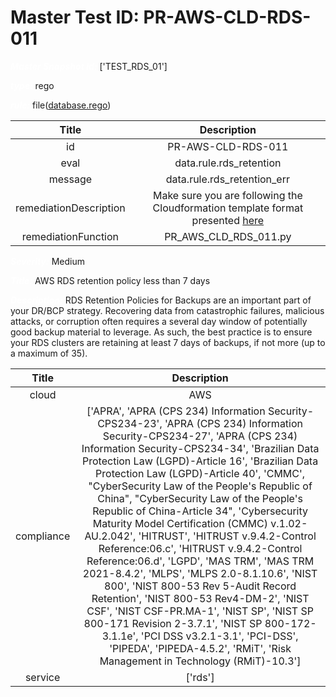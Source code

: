 



# Master Test ID: PR-AWS-CLD-RDS-011


***<font color="white">Master Snapshot Id:</font>*** ['TEST_RDS_01']

***<font color="white">type:</font>*** rego

***<font color="white">rule:</font>*** file([database.rego])  
  
  
  
  

|Title|Description|
| :---: | :---: |
|id|PR-AWS-CLD-RDS-011|
|eval|data.rule.rds_retention|
|message|data.rule.rds_retention_err|
|remediationDescription|Make sure you are following the Cloudformation template format presented <a href='https://docs.aws.amazon.com/AWSCloudFormation/latest/UserGuide/aws-resource-rds-dbcluster.html' target='_blank'>here</a>|
|remediationFunction|PR_AWS_CLD_RDS_011.py|


***<font color="white">Severity:</font>*** Medium

***<font color="white">Title:</font>*** AWS RDS retention policy less than 7 days

***<font color="white">Description:</font>*** RDS Retention Policies for Backups are an important part of your DR/BCP strategy. Recovering data from catastrophic failures, malicious attacks, or corruption often requires a several day window of potentially good backup material to leverage. As such, the best practice is to ensure your RDS clusters are retaining at least 7 days of backups, if not more (up to a maximum of 35).  
  
  

|Title|Description|
| :---: | :---: |
|cloud|AWS|
|compliance|['APRA', 'APRA (CPS 234) Information Security-CPS234-23', 'APRA (CPS 234) Information Security-CPS234-27', 'APRA (CPS 234) Information Security-CPS234-34', 'Brazilian Data Protection Law (LGPD)-Article 16', 'Brazilian Data Protection Law (LGPD)-Article 40', 'CMMC', "CyberSecurity Law of the People's Republic of China", "CyberSecurity Law of the People's Republic of China-Article 34", 'Cybersecurity Maturity Model Certification (CMMC) v.1.02-AU.2.042', 'HITRUST', 'HITRUST v.9.4.2-Control Reference:06.c', 'HITRUST v.9.4.2-Control Reference:06.d', 'LGPD', 'MAS TRM', 'MAS TRM 2021-8.4.2', 'MLPS', 'MLPS 2.0-8.1.10.6', 'NIST 800', 'NIST 800-53 Rev 5-Audit Record Retention', 'NIST 800-53 Rev4-DM-2', 'NIST CSF', 'NIST CSF-PR.MA-1', 'NIST SP', 'NIST SP 800-171 Revision 2-3.7.1', 'NIST SP 800-172-3.1.1e', 'PCI DSS v3.2.1-3.1', 'PCI-DSS', 'PIPEDA', 'PIPEDA-4.5.2', 'RMiT', 'Risk Management in Technology (RMiT)-10.3']|
|service|['rds']|



[database.rego]: https://github.com/prancer-io/prancer-compliance-test/tree/master/aws/cloud/database.rego
